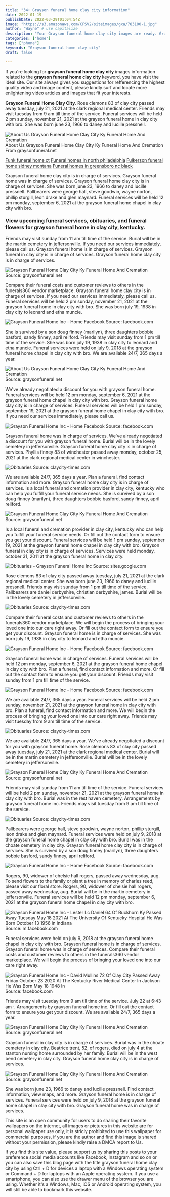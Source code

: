 ```yaml
---
title: "34+ Grayson funeral home clay city information"
date: 2022-01-19
publishDate: 2022-03-29T01:04:54Z
image: "https://s3.amazonaws.com/CFSV2/siteimages/gxa/783100-1.jpg"
author: "Wayne" # use capitalize
description: "Your Grayson funeral home clay city images are ready. Grayson funeral home clay city are a topic that is being searched for and liked by netizens today. You can Find and Download the Grayson funeral home clay city files here. Download all free photos."
categories: ["home"]
tags: ["phone"]
keywords: "Grayson funeral home clay city"
draft: false

---
```


If you're looking for **grayson funeral home clay city** images information related to the **grayson funeral home clay city** keyword, you have visit the ideal  site.  Our site always  gives you  suggestions  for refferencing  the highest  quality video and image  content, please kindly surf and locate more enlightening video articles and images  that fit your interests.

**Grayson Funeral Home Clay City**. Rose clemons 83 of clay city passed away tuesday, july 21, 2021 at the clark regional medical center. Friends may visit tuesday from 9 am till time of the service. Funeral services will be held 2 pm sunday, november 21, 2021 at the grayson funeral home in clay city with bro. She was born june 23, 1966 to daney and lucille pressnell.

![About Us Grayson Funeral Home Clay City Ky Funeral Home And Cremation](https://s3.amazonaws.com/CFSV2/siteimages/gxa/986877-homepage-photo.jpg "About Us Grayson Funeral Home Clay City Ky Funeral Home And Cremation")
About Us Grayson Funeral Home Clay City Ky Funeral Home And Cremation From graysonfuneral.net

[Funk funeral home ct](/funk-funeral-home-ct/)
[Funeral homes in north philadelphia](/funeral-homes-in-north-philadelphia/)
[Fulkerson funeral home sidney montana](/fulkerson-funeral-home-sidney-montana/)
[Funeral homes in greensboro nc black](/funeral-homes-in-greensboro-nc-black/)

Grayson funeral home clay city is in charge of services. Grayson funeral home was in charge of services. Grayson funeral home clay city is in charge of services. She was born june 23, 1966 to daney and lucille pressnell. Pallbearers were george hall, steve goodwin, wayne norton, phillip sturgill, leon drake and glen maynard. Funeral services will be held 12 pm monday, september 6, 2021 at the grayson funeral home chapel in clay city with bro.

### View upcoming funeral services, obituaries, and funeral flowers for grayson funeral home in clay city, kentucky.

Friends may visit sunday from 11 am till time of the service. Burial will be in the martin cemetery in jeffersonville. If you need our services immediately, please call us. Grayson funeral home is in charge of services. Grayson funeral in clay city is in charge of services. Grayson funeral home clay city is in charge of services.


![Grayson Funeral Home Clay City Ky Funeral Home And Cremation](https://s3.amazonaws.com/CFSV2/siteimages/gxa/804153-banner3.jpg "Grayson Funeral Home Clay City Ky Funeral Home And Cremation")
Source: graysonfuneral.net

Compare their funeral costs and customer reviews to others in the funerals360 vendor marketplace. Grayson funeral home clay city is in charge of services. If you need our services immediately, please call us. Funeral services will be held 2 pm sunday, november 21, 2021 at the grayson funeral home in clay city with bro. She was born july 19, 1938 in clay city to leonard and etha muncie.

![Grayson Funeral Home Inc - Home Facebook](https://lookaside.fbsbx.com/lookaside/crawler/media/?media_id=6590291044378624 "Grayson Funeral Home Inc - Home Facebook")
Source: facebook.com

She is survived by a son doug finney (marilyn), three daughters bobbie basford, sandy finney, april reliford. Friends may visit sunday from 1 pm till time of the service. She was born july 19, 1938 in clay city to leonard and etha muncie. Funeral services were held on july 9, 2018 at the grayson funeral home chapel in clay city with bro. We are available 24/7, 365 days a year.

![About Us Grayson Funeral Home Clay City Ky Funeral Home And Cremation](https://s3.amazonaws.com/CFSV2/siteimages/gxa/986877-homepage-photo.jpg "About Us Grayson Funeral Home Clay City Ky Funeral Home And Cremation")
Source: graysonfuneral.net

We&#039;ve already negotiated a discount for you with grayson funeral home. Funeral services will be held 12 pm monday, september 6, 2021 at the grayson funeral home chapel in clay city with bro. Grayson funeral home clay city is in charge of services. Funeral services will be held 1 pm sunday, september 19, 2021 at the grayson funeral home chapel in clay city with bro. If you need our services immediately, please call us.

![Grayson Funeral Home Inc - Home Facebook](https://lookaside.fbsbx.com/lookaside/crawler/media/?media_id=239737926100666 "Grayson Funeral Home Inc - Home Facebook")
Source: facebook.com

Grayson funeral home was in charge of services. We&#039;ve already negotiated a discount for you with grayson funeral home. Burial will be in the lovely cemetery in jeffersonville. Grayson funeral home clay city is in charge of services. Phyllis finney 83 of winchester passed away monday, october 25, 2021 at the clark regional medical center in winchester.

![Obituaries](https://www.claycity-times.com/news/wp-content/uploads/2015/07/OBIT-Jones.jpg "Obituaries")
Source: claycity-times.com

We are available 24/7, 365 days a year. Plan a funeral, find contact information and more. Grayson funeral home clay city is in charge of services. Is a local funeral and cremation provider in clay city, kentucky who can help you fulfill your funeral service needs. She is survived by a son doug finney (marilyn), three daughters bobbie basford, sandy finney, april reliford.

![Grayson Funeral Home Clay City Ky Funeral Home And Cremation](https://s3.amazonaws.com/CFSV2/siteimages/gxa/700480-2.jpg "Grayson Funeral Home Clay City Ky Funeral Home And Cremation")
Source: graysonfuneral.net

Is a local funeral and cremation provider in clay city, kentucky who can help you fulfill your funeral service needs. Or fill out the contact form to ensure you get your discount. Funeral services will be held 1 pm sunday, september 19, 2021 at the grayson funeral home chapel in clay city with bro. Grayson funeral in clay city is in charge of services. Services were held monday, october 31, 2011 at the grayson funeral home in clay city.

![Obituaries - Grayson Funeral Home Inc](https://sites.google.com/a/graysonfuneralhome.net/home/_/rsrc/1467888090944/config/customLogo.gif?revision=10 "Obituaries - Grayson Funeral Home Inc")
Source: sites.google.com

Rose clemons 83 of clay city passed away tuesday, july 21, 2021 at the clark regional medical center. She was born june 23, 1966 to daney and lucille pressnell. Friends may visit sunday from 1 pm till time of the service. Pallbearers are daniel derbyshire, christian derbyshire, james. Burial will be in the lovely cemetery in jeffersonville.

![Obituaries](https://www.claycity-times.com/news/wp-content/uploads/2015/08/OBIT-CENTERS.jpg "Obituaries")
Source: claycity-times.com

Compare their funeral costs and customer reviews to others in the funerals360 vendor marketplace. We will begin the process of bringing your loved one into our care right away. Or fill out the contact form to ensure you get your discount. Grayson funeral home is in charge of services. She was born july 19, 1938 in clay city to leonard and etha muncie.

![Grayson Funeral Home Inc - Home Facebook](https://lookaside.fbsbx.com/lookaside/crawler/media/?media_id=6438687836205613 "Grayson Funeral Home Inc - Home Facebook")
Source: facebook.com

Grayson funeral home was in charge of services. Funeral services will be held 12 pm monday, september 6, 2021 at the grayson funeral home chapel in clay city with bro. Plan a funeral, find contact information and more. Or fill out the contact form to ensure you get your discount. Friends may visit sunday from 1 pm till time of the service.

![Grayson Funeral Home Inc - Home Facebook](https://lookaside.fbsbx.com/lookaside/crawler/media/?media_id=285622548178870 "Grayson Funeral Home Inc - Home Facebook")
Source: facebook.com

We are available 24/7, 365 days a year. Funeral services will be held 2 pm sunday, november 21, 2021 at the grayson funeral home in clay city with bro. Plan a funeral, find contact information and more. We will begin the process of bringing your loved one into our care right away. Friends may visit tuesday from 9 am till time of the service.

![Obituaries](https://www.claycity-times.com/news/wp-content/uploads/2015/07/OBIT-Gagnon.jpg "Obituaries")
Source: claycity-times.com

We are available 24/7, 365 days a year. We&#039;ve already negotiated a discount for you with grayson funeral home. Rose clemons 83 of clay city passed away tuesday, july 21, 2021 at the clark regional medical center. Burial will be in the martin cemetery in jeffersonville. Burial will be in the lovely cemetery in jeffersonville.

![Grayson Funeral Home Clay City Ky Funeral Home And Cremation](https://s3.amazonaws.com/CFSV2/siteimages/gxa/950124-Grayson-logo.png "Grayson Funeral Home Clay City Ky Funeral Home And Cremation")
Source: graysonfuneral.net

Friends may visit sunday from 11 am till time of the service. Funeral services will be held 2 pm sunday, november 21, 2021 at the grayson funeral home in clay city with bro. Burial was in the rest haven cemetery. Arrangements by grayson funeral home inc. Friends may visit tuesday from 9 am till time of the service.

![Obituaries](https://www.claycity-times.com/news/wp-content/uploads/2015/09/OBIT-Dotson.jpg "Obituaries")
Source: claycity-times.com

Pallbearers were george hall, steve goodwin, wayne norton, phillip sturgill, leon drake and glen maynard. Funeral services were held on july 9, 2018 at the grayson funeral home chapel in clay city with bro. Burial was in the choate cemetery in clay city. Grayson funeral home clay city is in charge of services. She is survived by a son doug finney (marilyn), three daughters bobbie basford, sandy finney, april reliford.

![Grayson Funeral Home Inc - Home Facebook](https://lookaside.fbsbx.com/lookaside/crawler/media/?media_id=6638637222877339 "Grayson Funeral Home Inc - Home Facebook")
Source: facebook.com

Rogers, 90, widower of chelsie hall rogers, passed away wednesday, aug. To send flowers to the family or plant a tree in memory of charles reed, please visit our floral store. Rogers, 90, widower of chelsie hall rogers, passed away wednesday, aug. Burial will be in the martin cemetery in jeffersonville. Funeral services will be held 12 pm monday, september 6, 2021 at the grayson funeral home chapel in clay city with bro.

![Grayson Funeral Home Inc - Lester Lc Daniel 64 Of Buckhorn Ky Passed Away Tuesday May 18 2021 At The University Of Kentucky Hospital He Was Born October 13 1956 In Indiana](https://lookaside.fbsbx.com/lookaside/crawler/media/?media_id=5652817288126009 "Grayson Funeral Home Inc - Lester Lc Daniel 64 Of Buckhorn Ky Passed Away Tuesday May 18 2021 At The University Of Kentucky Hospital He Was Born October 13 1956 In Indiana")
Source: m.facebook.com

Funeral services were held on july 9, 2018 at the grayson funeral home chapel in clay city with bro. Grayson funeral home is in charge of services. Grayson funeral home was in charge of services. Compare their funeral costs and customer reviews to others in the funerals360 vendor marketplace. We will begin the process of bringing your loved one into our care right away.

![Grayson Funeral Home Inc - David Mullins 72 Of Clay City Passed Away Friday October 23 2020 At The Kentucky River Medical Center In Jackson He Was Born May 18 1948 In](https://lookaside.fbsbx.com/lookaside/crawler/media/?media_id=4716109085130172 "Grayson Funeral Home Inc - David Mullins 72 Of Clay City Passed Away Friday October 23 2020 At The Kentucky River Medical Center In Jackson He Was Born May 18 1948 In")
Source: facebook.com

Friends may visit tuesday from 9 am till time of the service. July 22 at 6:43 am ·. Arrangements by grayson funeral home inc. Or fill out the contact form to ensure you get your discount. We are available 24/7, 365 days a year.

![Grayson Funeral Home Clay City Ky Funeral Home And Cremation](https://s3.amazonaws.com/CFSV2/siteimages/gxa/825284-LEC0411GRAYSONFUNERALFcopy2.jpg "Grayson Funeral Home Clay City Ky Funeral Home And Cremation")
Source: graysonfuneral.net

Grayson funeral in clay city is in charge of services. Burial was in the choate cemetery in clay city. Beatrice trent, 52, of rogers, died on july 4 at the stanton nursing home surrounded by her family. Burial will be in the west bend cemetery in clay city. Grayson funeral home clay city is in charge of services.

![Grayson Funeral Home Clay City Ky Funeral Home And Cremation](https://s3.amazonaws.com/CFSV2/siteimages/gxa/783100-1.jpg "Grayson Funeral Home Clay City Ky Funeral Home And Cremation")
Source: graysonfuneral.net

She was born june 23, 1966 to daney and lucille pressnell. Find contact information, view maps, and more. Grayson funeral home is in charge of services. Funeral services were held on july 9, 2018 at the grayson funeral home chapel in clay city with bro. Grayson funeral home was in charge of services.

This site is an open community for users to do sharing their favorite wallpapers on the internet, all images or pictures in this website are for personal wallpaper use only, it is stricly prohibited to use this wallpaper for commercial purposes, if you are the author and find this image is shared without your permission, please kindly raise a DMCA report to Us.

If you find this site value, please support us by sharing this posts to your preference social media accounts like Facebook, Instagram and so on or you can also save this blog page with the title grayson funeral home clay city by using Ctrl + D for devices a laptop with a Windows operating system or Command + D for laptops with an Apple operating system. If you use a smartphone, you can also use the drawer menu of the browser you are using. Whether it's a Windows, Mac, iOS or Android operating system, you will still be able to bookmark this website.
